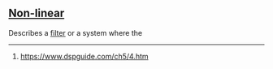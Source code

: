## [Non-linear](#non-linear)

Describes a [filter](#filter) or a system where the 

---

1. https://www.dspguide.com/ch5/4.htm
